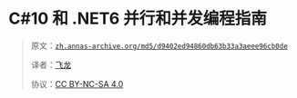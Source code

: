 # C#10 和 .NET6 并行和并发编程指南

> 原文：[`zh.annas-archive.org/md5/d9402ed94860db63b33a3aeee96cb0de`](https://zh.annas-archive.org/md5/d9402ed94860db63b33a3aeee96cb0de)
> 
> 译者：[飞龙](https://github.com/wizardforcel)
> 
> 协议：[CC BY-NC-SA 4.0](http://creativecommons.org/licenses/by-nc-sa/4.0/)